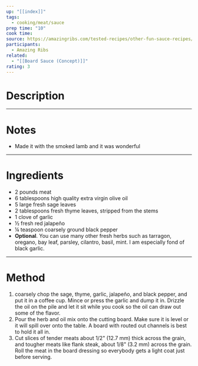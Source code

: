 ```yaml
---
up: "[[index]]"
tags:
  - cooking/meat/sauce
prep time: "10"
cook time: 
source: https://amazingribs.com/tested-recipes/other-fun-sauce-recipes/board-sauce-recipe-adam-perry-lang/
participants:
  - Amazing Ribs
related:
  - "[[Board Sauce (Concept)]]"
rating: 3
---
```

# Description

---
# Notes
* Made it with the smoked lamb and it was wonderful
---
# Ingredients
- 2 pounds meat
- 6 tablespoons high quality extra virgin olive oil
- 5 large fresh sage leaves
- 2 tablespoons fresh thyme leaves, stripped from the stems
- 1 clove of garlic
- ½ fresh red jalapeño
- ¼ teaspoon coarsely ground black pepper
- **Optional**. You can use many other fresh herbs such as tarragon, oregano, bay leaf, parsley, cilantro, basil, mint. I am especially fond of black garlic.
---
# Method
1. coarsely chop the sage, thyme, garlic, jalapeño, and black pepper, and put it in a coffee cup. Mince or press the garlic and dump it in. Drizzle the oil on the pile and let it sit while you cook so the oil can draw out some of the flavor.
2. Pour the herb and oil mix onto the cutting board. Make sure it is level or it will spill over onto the table. A board with routed out channels is best to hold it all in.
3. Cut slices of tender meats about 1/2" (12.7 mm) thick across the grain, and tougher meats like flank steak, about 1/8" (3.2 mm) across the grain. Roll the meat in the board dressing so everybody gets a light coat just before serving.